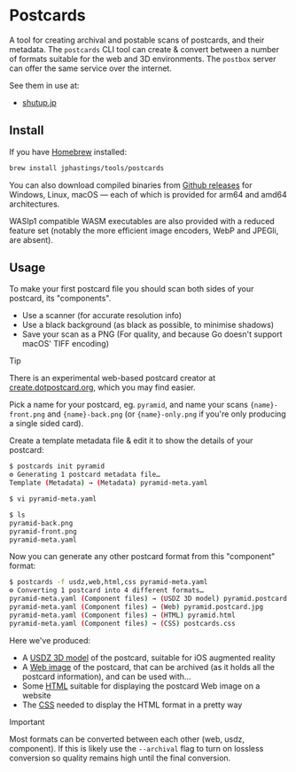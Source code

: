 # Postcards

A tool for creating archival and postable scans of postcards, and their metadata. The `postcards` CLI tool can create & convert between a number of formats suitable for the web and 3D environments. The `postbox` server can offer the same service over the internet.

See them in use at:
- [shutup.jp](https://shutup.jp)

## Install

If you have [Homebrew](https://brew.sh) installed:

```sh
brew install jphastings/tools/postcards
```

You can also download compiled binaries from [Github releases](https://github.com/jphastings/dotpostcard/releases/) for Windows, Linux, macOS — each of which is provided for arm64 and amd64 architectures.

WASIp1 compatible WASM executables are also provided with a reduced feature set (notably the more efficient image encoders, WebP and JPEGli, are absent).

## Usage

To make your first postcard file you should scan both sides of your postcard, its "components".

- Use a scanner (for accurate resolution info)
- Use a black background (as black as possible, to minimise shadows)
- Save your scan as a PNG (For quality, and because Go doesn't support macOS' TIFF encoding)

> [!TIP]
> There is an experimental web-based postcard creator at [create.dotpostcard.org](https://create.dotpostcard.org), which you may find easier.

Pick a name for your postcard, eg. `pyramid`, and name your scans `{name}-front.png` and `{name}-back.png` (or `{name}-only.png` if you're only producing a single sided card).

Create a template metadata file & edit it to show the details of your postcard:

```sh
$ postcards init pyramid
⚙︎ Generating 1 postcard metadata file…
Template (Metadata) → (Metadata) pyramid-meta.yaml

$ vi pyramid-meta.yaml

$ ls
pyramid-back.png
pyramid-front.png
pyramid-meta.yaml
```

Now you can generate any other postcard format from this "component" format:

```sh
$ postcards -f usdz,web,html,css pyramid-meta.yaml
⚙︎ Converting 1 postcard into 4 different formats…
pyramid-meta.yaml (Component files) → (USDZ 3D model) pyramid.postcard.usdz
pyramid-meta.yaml (Component files) → (Web) pyramid.postcard.jpg
pyramid-meta.yaml (Component files) → (HTML) pyramid.html
pyramid-meta.yaml (Component files) → (CSS) postcards.css
```

Here we've produced:

- A [USDZ 3D model](docs/formats/usdz.md) of the postcard, suitable for iOS augmented reality
- A [Web image](docs/formats/web.md) of the postcard, that can be archived (as it holds all the postcard information), and can be used with…
- Some [HTML](docs/formats/html.md) suitable for displaying the postcard Web image on a website
- The [CSS](docs/formats/css.md) needed to display the HTML format in a pretty way

> [!IMPORTANT]
> Most formats can be converted between each other (web, usdz, component). If this is likely use the `--archival` flag to turn on lossless conversion so quality remains high until the final conversion.
